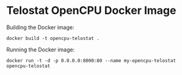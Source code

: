 # Telostat OpenCPU Docker Image

Building the Docker image:

    docker build -t opencpu-telostat .

Running the Docker image:

    docker run -t -d -p 0.0.0.0:8000:80 --name my-opencpu-telostat opencpu-telostat
